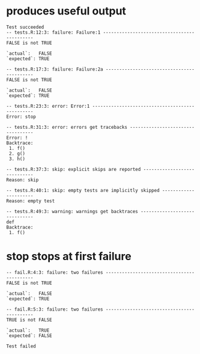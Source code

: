 # produces useful output

    Test succeeded 
    -- tests.R:12:3: failure: Failure:1 --------------------------------------------
    FALSE is not TRUE
    
    `actual`:   FALSE
    `expected`: TRUE 
    
    -- tests.R:17:3: failure: Failure:2a -------------------------------------------
    FALSE is not TRUE
    
    `actual`:   FALSE
    `expected`: TRUE 
    
    -- tests.R:23:3: error: Error:1 ------------------------------------------------
    Error: stop
    
    -- tests.R:31:3: error: errors get tracebacks ----------------------------------
    Error: !
    Backtrace:
     1. f()
     2. g()
     3. h()
    
    -- tests.R:37:3: skip: explicit skips are reported -----------------------------
    Reason: skip
    
    -- tests.R:40:1: skip: empty tests are implicitly skipped ----------------------
    Reason: empty test
    
    -- tests.R:49:3: warning: warnings get backtraces ------------------------------
    def
    Backtrace:
     1. f()
    

# stop stops at first failure

    -- fail.R:4:3: failure: two failures -------------------------------------------
    FALSE is not TRUE
    
    `actual`:   FALSE
    `expected`: TRUE 
    
    -- fail.R:5:3: failure: two failures -------------------------------------------
    TRUE is not FALSE
    
    `actual`:   TRUE 
    `expected`: FALSE
    
    Test failed 

